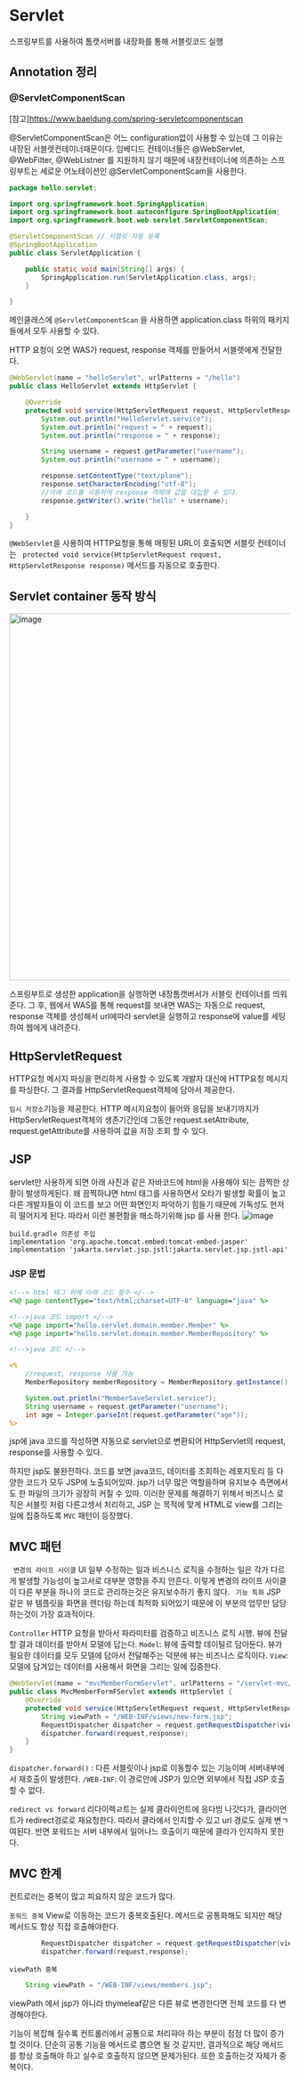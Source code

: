 # Servlet

스프링부트를 사용하여 톰캣서버를 내장화를 통해 서블릿코드 실행

## Annotation 정리
### @ServletComponentScan
[참고]https://www.baeldung.com/spring-servletcomponentscan

@ServletComponentScan은 어느 configuration없이 사용할 수 있는데 그 이유는 내장된 서블렛컨테이너때문이다. 임베디드 컨테이너들은 @WebServlet, @WebFilter, @WebListner 를 지원하지 않기 때문에 내장컨테이너에 의존하는 스프링부트는 세로운 어노테이션인 @ServletComponentScam을 사용한다.
```java
package hello.servlet;

import org.springframework.boot.SpringApplication;
import org.springframework.boot.autoconfigure.SpringBootApplication;
import org.springframework.boot.web.servlet.ServletComponentScan;

@ServletComponentScan // 서블릿 자동 등록
@SpringBootApplication
public class ServletApplication {

	public static void main(String[] args) {
		SpringApplication.run(ServletApplication.class, args);
	}

}
```

메인클래스에 `@ServletComponentScan` 을 사용하면 application.class 하위의 패키지들에서 모두 사용할 수 있다. 

HTTP 요청이 오면 WAS가 request, response 객체를 만들어서 서블렛에게 전달한다.

```java
@WebServlet(name = "helloServlet", urlPatterns = "/hello")
public class HelloServlet extends HttpServlet {

    @Override
    protected void service(HttpServletRequest request, HttpServletResponse response) throws ServletException, IOException {
        System.out.println("HelloServlet.service");
        System.out.println("request = " + request);
        System.out.println("response = " + response);

        String username = request.getParameter("username");
        System.out.println("username = " + username);

        response.setContentType("text/plane");
        response.setCharacterEncoding("utf-8");
        //아래 코드를 사용하여 response 객체에 값을 대입할 수 있다.
        response.getWriter().write("hello" + username);

    }
}
```

`@WebServlet`을 사용하여 HTTP요청을 통해 매핑된 URL이 호출되면 서블릿 컨테이너는 ` protected void service(HttpServletRequest request, HttpServletResponse response)` 메서드를 자동으로 호출한다. 

## Servlet container 동작 방식

<img width="659" alt="image" src="https://user-images.githubusercontent.com/43670838/209827848-9a6f703f-3e77-41bf-ac95-ef192a685fd4.png">

스프링부트로 생성한 application을 실행하면 내장톰캣버서가 서블릿 컨테이너를 띄워준다. 
그 후, 웹에서 WAS를 통해 request를 보내면 WAS는 자동으로 request, response 객체를 생성해서 url에따라 servlet을 실행하고 response에 value를 세팅하여 웹에게 내려준다. 


## HttpServletRequest
HTTP요청 메시지 파싱을 편리하게 사용할 수 있도록 개발자 대신에 HTTP요청 메시지를 파싱한다. 그 결과를 HttpServletRequest객체에 담아서 제공한다. 

` 임시 저장소 `기능을 제공한다. 
HTTP 메시지요청이 들어와 응답을 보내기까지가 HttpServletRequest객체의 생존기간인데 그동안 request.setAttribute, request.getAttribute를 사용하여 값을 저장 조회 할 수 있다. 



## JSP
servlet만 사용하게 되면 아래 사진과 같은 자바코드에 html을 사용해야 되는 끔찍한 상황이 발생하게된다. 왜 끔찍하냐면 html 태그를 사용하면서 오타가 발생할 확률이 높고 다른 개발자들이 이 코드를 보고 어떤 화면인지 파악하기 힘들기 때문에 가독성도 현저히 떨어지게 된다. 따라서 이런 불편함을 해소하기위해 jsp 를 사용 한다.
![image](https://user-images.githubusercontent.com/43670838/212692640-0c2683f3-9727-4198-95aa-b0ea2308a5d8.png)

```
build.gradle 의존성 주입
implementation 'org.apache.tomcat.embed:tomcat-embed-jasper'
implementation 'jakarta.servlet.jsp.jstl:jakarta.servlet.jsp.jstl-api'
```

###  JSP 문법
```jsp
<!--> html 태그 위에 아래 코드 필수 </-->
<%@ page contentType="text/html;charset=UTF-8" language="java" %>

<!-->java 코드 import </-->
<%@ page import="hello.servlet.domain.member.Member" %>
<%@ page import="hello.servlet.domain.member.MemberRepository" %>

<!-->java 코드 </-->

<%
    //request, response 사용 가능
    MemberRepository memberRepository = MemberRepository.getInstance();

    System.out.println("MemberSaveServlet.service");
    String username = request.getParameter("username");
    int age = Integer.parseInt(request.getParameter("age"));
%>

```
jsp에 java 코드를 작성하면 자동으로 servlet으로 변환되어 HttpServlet의  request, response를 사용할 수 있다.


하지만 jsp도 불완전하다. 코드를 보면 java코드, 데이터를 조회하는 레포지토리 등 다양한 코드가 모두 JSP에 노출되어있따. jsp가 너무 많은 역할을하며 유지보수 측면에서도 한 파일의 크기가 굉장히 커질 수 있따. 이러한 문제를 해결하기 위해서 비즈니스 로직은 서블릿 처럼 다른고셍서 처리하고, JSP 는 목적에 맞게 HTML로 view를 그리는 일에 집중하도록 `MVC` 패턴이 등장했다.

## MVC 패턴
` 변경의 라이프 사이클` UI 일부 수정하는 일과 비스니스 로직을 수정하는 일은 각가 다르게 발생할 가능성이 높고서로 대부분 영향을 주지 안흔다. 이렇게 변경의 라이프 사이클이 다른 부분을 하나의 코드로 관리하는것은 유지보수하기 좋지 않다. 
` 기능 특화` JSP 같은 뷰 템플릿을 화면을 렌더링 하는데 최적화 되어있기 때문에 이 부분의 업무만 담당하는것이 가장 효과적이다.

`Controller` HTTP 요청을 받아서 파라미터를 검증하고 비즈니스 로직 시행. 뷰에 전달할 결과 데이터를 받아서 모델에 답는다. 
`Model`: 뷰에 출력할 데이털르 담아둔다. 뷰가 필요한 데이터를 모두 모델에 담아서 전달해주는 덕분에 뷰는 비즈니스 로직이다. 
`View`: 모델에 담겨있는 데이터를 사용해서 화면을 그리는 일에 집중한다.

```java
@WebServlet(name = "mvcMemberFormServlet", urlPatterns = "/servlet-mvc/members/new-form")
public class MvcMemberFormFServlet extends HttpServlet {
    @Override
    protected void service(HttpServletRequest request, HttpServletResponse response) throws ServletException, IOException {
        String viewPath = "/WEB-INF/views/new-form.jsp";
        RequestDispatcher dispatcher = request.getRequestDispatcher(viewPath);
        dispatcher.forward(request,response);
    }
}
```
`dispatcher.forward()` :  다른 서블릿이나 jsp로 이동할수 있는 기능이며 서버내부에서 재호출이 발생한다. 
`/WEB-INF`: 이 경로안에 JSP가 있으면 외부에서 직접  JSP 호출할 수 없다. 

`redirect vs forward`
리다이렉ㄹ트는 실제 클라이언트에 응다빙 나갓다가, 클라이언트가 redirect경로로 재요청한다. 따라서 클라에서 인지할 수 있고 url 경로도 실제 변ㄱ여된다. 반면 포워드는 서버 내부에서 일어나느 호출이기 때문에 클라가 인지하지 못한다.

## MVC 한계
컨트로러는 중복이 많고 피요하지 않은 코드가 많다. 

`포워드 중복` 
View로 이동하는 코드가 중복호출된다. 메서드로 공통화해도 되지만 해당 메서드도 항상 직접 호출해야한다. 
```java
        RequestDispatcher dispatcher = request.getRequestDispatcher(viewPath);
        dispatcher.forward(request,response);
```

`viewPath 중복`
```java
    String viewPath = "/WEB-INF/views/members.jsp";
```
viewPath 에서 jsp가 아니라 thymeleaf같은 다른 뷰로 변경한다면 전체 코드를 다 변경해야한다. 

기능이 복잡해 질수록 컨트롤러에서 공통으로 처리햐아 하는 부분이 점점 더 많이 증가할 것이다. 단순히 공통 기능을 메서드로 뽑으면 될 것 같지만, 결과적으로 해당 메서드를 항상 호출해야 하고 실수로 호출하지 않으면 문제가된다. 또한 호출하는것 자체가 중복이다. 
